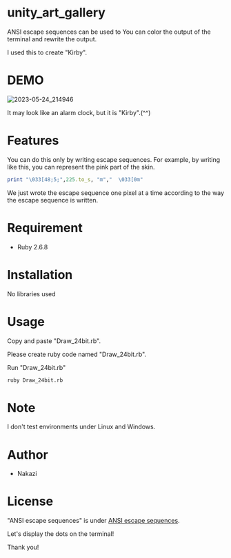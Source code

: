 # unity_art_gallery
ANSI escape sequences can be used to
You can color the output of the terminal and rewrite the output.

I used this to create "Kirby".

# DEMO

![2023-05-24_214946](https://github.com/nakazi0635/unity_art_gallery/assets/91645661/75aa6d19-77cb-415c-80da-dc1089f13ca3)


It may look like an alarm clock, but it is "Kirby".(^^)

# Features

You can do this only by writing escape sequences. For example, by writing like this, you can represent the pink part of the skin.

```ruby
print "\033[48;5;",225.to_s, "m","  \033[0m"
```
We just wrote the escape sequence one pixel at a time according to the way the escape sequence is written.

# Requirement

* Ruby 2.6.8

# Installation

No libraries used

# Usage

Copy and paste "Draw_24bit.rb".

Please create ruby code named "Draw_24bit.rb".

Run "Draw_24bit.rb"

```bash
ruby Draw_24bit.rb
```

# Note

I don't test environments under Linux and Windows.

# Author

* Nakazi

# License

"ANSI escape sequences" is under [ANSI escape sequences](https://en.wikipedia.org/wiki/ANSI_escape_code#External_links).

Let's display the dots on the terminal!

Thank you!
